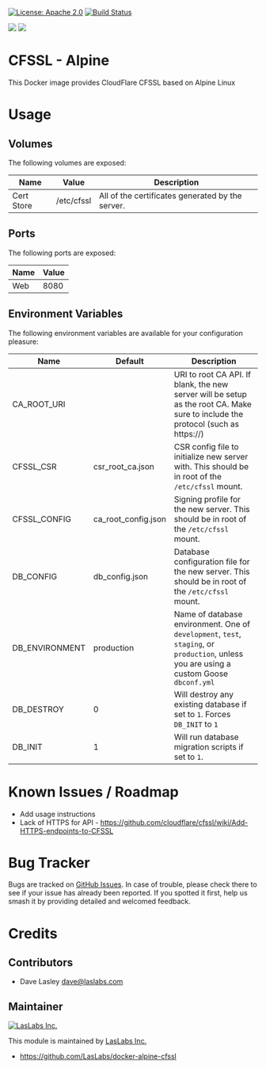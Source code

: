 [![License: Apache 2.0](https://img.shields.io/badge/license-Apache--2.0-blue.svg)](https://www.apache.org/licenses/LICENSE-2.0.html)
[![Build Status](https://travis-ci.org/LasLabs/docker-alpine-cfssl.svg?branch=master)](https://travis-ci.org/LasLabs/docker-alpine-cfssl)

[![](https://images.microbadger.com/badges/image/laslabs/alpine-cfssl.svg)](https://microbadger.com/images/laslabs/alpine-cfssl "Get your own image badge on microbadger.com")
[![](https://images.microbadger.com/badges/version/laslabs/alpine-cfssl.svg)](https://microbadger.com/images/laslabs/alpine-cfssl "Get your own version badge on microbadger.com")

CFSSL - Alpine
==============

This Docker image provides CloudFlare CFSSL based on Alpine Linux

Usage
=====

Volumes
-------

The following volumes are exposed:

| Name | Value | Description |
|------|-------|-------------|
| Cert Store  | /etc/cfssl | All of the certificates generated by the server. |


Ports
-----

The following ports are exposed:

| Name | Value |
|------|-------|
| Web  | 8080 |

Environment Variables
---------------------

The following environment variables are available for your configuration pleasure:

| Name | Default | Description |
|------|---------|-------------|
| CA_ROOT_URI | | URI to root CA API. If blank, the new server will be setup as the root CA. Make sure to include the protocol (such as https://) |
| CFSSL_CSR | csr_root_ca.json | CSR config file to initialize new server with. This should be in root of the `/etc/cfssl` mount. |
| CFSSL_CONFIG | ca_root_config.json | Signing profile for the new server. This should be in root of the `/etc/cfssl` mount. |
| DB_CONFIG | db_config.json | Database configuration file for the new server. This should be in root of the `/etc/cfssl` mount. |
| DB_ENVIRONMENT | production | Name of database environment. One of `development`, `test`, `staging`, or `production`, unless you are using a custom Goose `dbconf.yml` |
| DB_DESTROY | 0 | Will destroy any existing database if set to `1`. Forces `DB_INIT` to `1` |
| DB_INIT | 1 | Will run database migration scripts if set to `1`. |


Known Issues / Roadmap
======================

* Add usage instructions
* Lack of HTTPS for API - https://github.com/cloudflare/cfssl/wiki/Add-HTTPS-endpoints-to-CFSSL

Bug Tracker
===========

Bugs are tracked on [GitHub Issues](https://github.com/LasLabs/docker-alpine-cfssl/issues).
In case of trouble, please check there to see if your issue has already been reported.
If you spotted it first, help us smash it by providing detailed and welcomed feedback.

Credits
=======

Contributors
------------

* Dave Lasley <dave@laslabs.com>

Maintainer
----------

[![LasLabs Inc.](https://laslabs.com/logo.png)](https://laslabs.com)

This module is maintained by [LasLabs Inc.](https://laslabs.com)

* https://github.com/LasLabs/docker-alpine-cfssl
